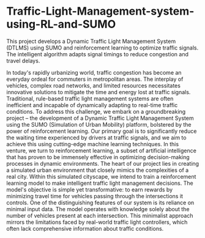 # Traffic-Light-Management-system-using-RL-and-SUMO
This project develops a Dynamic Traffic Light Management System (DTLMS) using SUMO and reinforcement learning to optimize traffic signals. The intelligent algorithm adapts signal timings to reduce congestion and travel delays.



In today's rapidly urbanizing world, traffic congestion has become an everyday ordeal for commuters in metropolitan areas. The interplay of vehicles, complex road networks, and limited resources necessitates innovative solutions to mitigate the time and energy lost at traffic signals. Traditional, rule-based traffic light management systems are often inefficient and incapable of dynamically adapting to real-time traffic conditions. To address this challenge, we embark on a groundbreaking project – the development of a Dynamic Traffic Light Management System using the SUMO (Simulation of Urban Mobility) platform, bolstered by the power of reinforcement learning. Our primary goal is to significantly reduce the waiting time experienced by drivers at traffic signals, and we aim to achieve this using cutting-edge machine learning techniques. In this venture, we turn to reinforcement learning, a subset of artificial intelligence that has proven to be immensely effective in optimizing decision-making processes in dynamic environments. The heart of our project lies in creating a simulated urban environment that closely mimics the complexities of a real city. Within this simulated cityscape, we intend to train a reinforcement learning model to make intelligent traffic light management decisions. The model's objective is simple yet transformative: to earn rewards by minimizing travel time for vehicles passing through the intersections it controls. One of the distinguishing features of our system is its reliance on minimal input data. The model operates with knowledge solely about the number of vehicles present at each intersection. This minimalist approach mirrors the limitations faced by real-world traffic light controllers, which often lack comprehensive information about traffic conditions.

